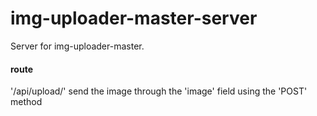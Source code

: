 # img-uploader-master-server
Server for img-uploader-master.

#### route
'/api/upload/' 
send the image through the 'image' field using the 'POST' method
